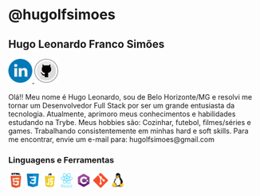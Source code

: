 # @hugolfsimoes
## Hugo Leonardo Franco Simões
<a href='https://www.linkedin.com/in/hugo-simoes-ti/'>
  <img src='./image/linkedin.png' width='48px'>
</a>
<a href='https://github.com/hugolfsimoes'>
  <img src='./image/github.png' width='48px'>
</a>
<br>
<br>
Olá!! Meu nome é Hugo Leonardo, sou de Belo Horizonte/MG e resolvi me tornar um Desenvolvedor Full Stack por ser um grande entusiasta da tecnologia. Atualmente, aprimoro meus conhecimentos e habilidades estudando na Trybe.
Meus hobbies são: Cozinhar, futebol, filmes/séries e games.
Trabalhando consistentemente em minhas hard e soft skills.
Para me encontrar, envie um e-mail para: hugolfsimoes@gmail.com

### Linguagens e Ferramentas
<code><img height="30" src="./image/html.png"></code>
<code><img height="30" src="./image/css.png"></code>
<code><img height="30" src="./image/javascript.png"></code>
<code><img height="30" src="./image/react.svg"></code>
<code><img height="30" src="./image/csharp.png"></code>
<code><img height="30" src="./image/git-original.svg"></code>
<code><img height="30" src="./image/linux-original.svg"></code>





